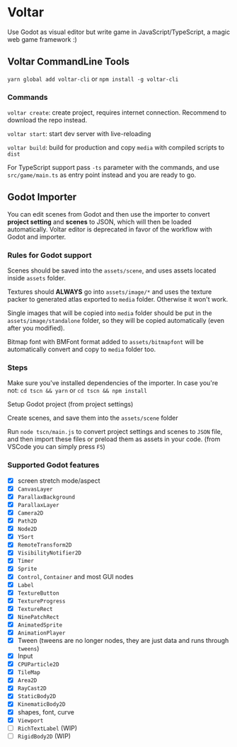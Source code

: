Voltar
=============

Use Godot as visual editor but write game in JavaScript/TypeScript, a magic web game framework :)

## Voltar CommandLine Tools

`yarn global add voltar-cli` or `npm install -g voltar-cli`

### Commands

`voltar create`: create project, requires internet connection. Recommend to download the repo instead.

`voltar start`: start dev server with live-reloading

`voltar build`: build for production and copy `media` with compiled scripts to `dist`

For TypeScript support pass `-ts` parameter with the commands, and use `src/game/main.ts` as entry point
instead and you are ready to go.

## Godot Importer

You can edit scenes from Godot and then use the importer to convert **project setting**
and **scenes** to JSON, which will then be loaded automatically. Voltar editor
is deprecated in favor of the workflow with Godot and importer.

### Rules for Godot support

Scenes should be saved into the `assets/scene`, and uses assets located inside
`assets` folder.

Textures should **ALWAYS** go into `assets/image/*` and uses the texture packer
to generated atlas exported to `media` folder. Otherwise it won't work.

Single images that will be copied into `media` folder should be put in
the `assets/image/standalone` folder, so they will be copied automatically (even after you modified).

Bitmap font with BMFont format added to `assets/bitmapfont` will be automatically convert and copy to
`media` folder too.

### Steps

Make sure you've installed dependencies of the importer. In case you're not:
`cd tscn && yarn` or `cd tscn && npm install`

Setup Godot project (from project settings)

Create scenes, and save them into the `assets/scene` folder

Run `node tscn/main.js` to convert project settings and scenes to `JSON`
file, and then import these files or preload them as assets in your code. 
(from VSCode you can simply press `F5`)

### Supported Godot features

- [x] screen stretch mode/aspect
- [x] `CanvasLayer`
- [x] `ParallaxBackground`
- [x] `ParallaxLayer`
- [x] `Camera2D`
- [x] `Path2D`
- [x] `Node2D`
- [x] `YSort`
- [x] `RemoteTransform2D`
- [x] `VisibilityNotifier2D`
- [x] `Timer`
- [x] `Sprite`
- [x] `Control`, `Container` and most GUI nodes
- [x] `Label`
- [x] `TextureButton`
- [x] `TextureProgress`
- [x] `TextureRect`
- [x] `NinePatchRect`
- [x] `AnimatedSprite`
- [x] `AnimationPlayer`
- [x] Tween (tweens are no longer nodes, they are just data and runs through `tweens`)
- [x] Input
- [x] `CPUParticle2D`
- [x] `TileMap`
- [x] `Area2D`
- [x] `RayCast2D`
- [x] `StaticBody2D`
- [x] `KinematicBody2D`
- [x] shapes, font, curve
- [x] `Viewport`
- [ ] `RichTextLabel` (WIP)
- [ ] `RigidBody2D` (WIP)
